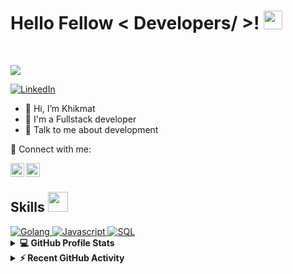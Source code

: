 <h1> Hello Fellow < Developers/ >! <img src = "https://raw.githubusercontent.com/MartinHeinz/MartinHeinz/master/wave.gif" width = 30px> </h1>
<p align='center'>
</p>

<br/>
  
<p>
  <a href="https://github.com/DenverCoder1/readme-typing-svg"><img src="https://readme-typing-svg.herokuapp.com?&font=IBM+Plex+Sans&color=abcdef&size=20&lines=Welcome+to+my+GitHub+Profile!;I'm+a+Fullstack+Developer;Life+is+a+series+of+choices" /></a>
</p>

  
  <a href="https://www.linkedin.com/in/khikmat-shekhaliev-900514151/" target="_blank">
    <img alt="LinkedIn" src="https://img.shields.io/badge/LinkedIn-0077B5?style=for-the-badge&logo=linkedin&logoColor=white">
  </a>
  
  

<br/>
  
- 👋 Hi, I’m Khikmat
- 💼 I'm a Fullstack developer
- 💬 Talk to me about development
  
📱 Connect with me:

[<img align="left" alt="@khiki_shaykh | Telegram" width="22px" src="https://cdn.jsdelivr.net/npm/simple-icons@3.5.0/icons/telegram.svg" />](https://t.me/khiki_shaykh/)
[<img align="left" alt="@khsheykh_pm | Instagram" width="22px" src="https://cdn.jsdelivr.net/npm/simple-icons@3.5.0/icons/instagram.svg" />](https://www.instagram.com/khsheykh_pm/)
	
<br/>
	
<h2> Skills <img src = "https://media2.giphy.com/media/QssGEmpkyEOhBCb7e1/giphy.gif?cid=ecf05e47a0n3gi1bfqntqmob8g9aid1oyj2wr3ds3mg700bl&rid=giphy.gif" width = 32px> </h2>
  <a href="https://www.golang.org" target="_blank"> 
    <img alt="Golang" src="https://img.shields.io/badge/Go-3776AB?style=for-the-badge&logo=go&logoColor=white">
  </a>
  <a href="https://www.javascript.com" target="_blank"> 
    <img alt="Javascript" src="https://img.shields.io/badge/javascript-D00000?style=for-the-badge&logo=javascript&logoColor=white">
  </a>
  <a href="https://www.postgresql.org" target="_blank"> 
    <img alt="SQL" src="https://img.shields.io/badge/Sql-2C2D72?style=for-the-badge&logo=postgresql&logoColor=white">
  </a>
  

<br/>
  
  <details> 
  <summary><b>💻 GitHub Profile Stats</b></summary>
  <br/>
  <p align="center">
    <a href="https://github.com/anuraghazra/github-readme-stats"><img alt="Khikmat's Github Stats" src="https://github-readme-stats.vercel.app/api?username=khiki1995&show_icons=true&count_private=true&theme=algolia" height="192px"/></a>
<br/>
  &nbsp;
	  <img src="https://github-readme-stats.vercel.app/api/top-langs?username=khiki1995&show_icons=true&locale=en&layout=compact&theme=algolia" alt="khiki1995" height="192px"/>
  <br/>
  </p>
</details>


<details>
  <summary><b>⚡ Recent GitHub Activity</b></summary>
  <br/>
   <a href="https://github.com/khiki1995"><img alt="Aastha's Activity Graph" src="https://activity-graph.herokuapp.com/graph?username=khiki1995&custom_title=Khikmat's%20Contribution%20Graph&theme=react-dark" /></a>
  <br/>

</details>

<br/>
  
  
